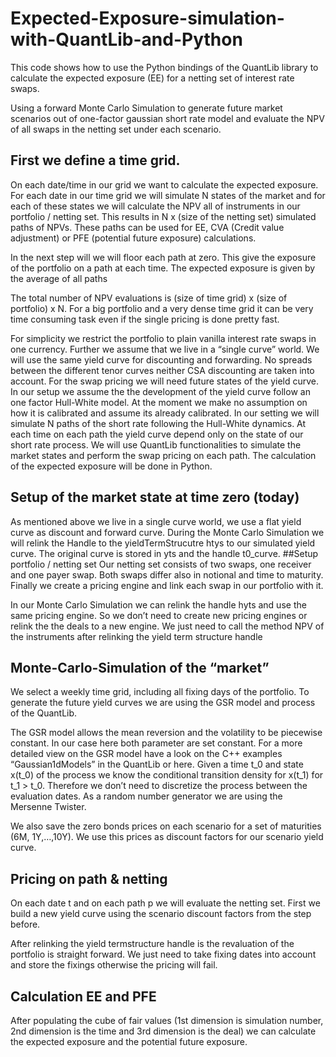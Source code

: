 # Expected-Exposure-simulation-with-QuantLib-and-Python

This code shows how to use the Python bindings of the QuantLib library to calculate the expected exposure (EE) for a netting set of interest rate swaps. 

Using a forward Monte Carlo Simulation to generate future market scenarios out of one-factor gaussian short rate model and evaluate the NPV of all swaps in the netting set under each scenario.

## First we define a time grid. 
On each date/time in our grid we want to calculate the expected exposure. For each date in our time grid we will simulate N states of the market and for each of these states we will calculate the NPV all of instruments in our portfolio / netting set. This results in N x (size of the netting set) simulated paths of NPVs. These paths can be used for EE, CVA (Credit value adjustment) or PFE (potential future exposure) calculations.

In the next step will we will floor each path at zero. This give the exposure of the portfolio on a path at each time. The expected exposure is given by the average of all paths

The total number of NPV evaluations is (size of time grid) x (size of portfolio) x N. For a big portfolio and a very dense time grid it can be very time consuming task even if the single pricing is done pretty fast.

For simplicity we restrict the portfolio to plain vanilla interest rate swaps in one currency. Further we assume that we live in a “single curve” world. We will use the same yield curve for discounting and forwarding. No spreads between the different tenor curves neither CSA discounting are taken into account. For the swap pricing we will need future states of the yield curve. In our setup we assume the the development of the yield curve follow an one factor Hull-White model. At the moment we make no assumption on how it is calibrated and assume its already calibrated. In our setting we will simulate N paths of the short rate following the Hull-White dynamics. At each time on each path the yield curve depend only on the state of our short rate process. We will use QuantLib functionalities to simulate the market states and perform the swap pricing on each path. The calculation of the expected exposure will be done in Python.

## Setup of the market state at time zero (today)
As mentioned above we live in a single curve world, we use a flat yield curve as discount and forward curve. During the Monte Carlo Simulation we will relink the Handle to the yieldTermStrucutre htys to our simulated yield curve. The original curve is stored in yts and the handle t0_curve.
##Setup portfolio / netting set
Our netting set consists of two swaps, one receiver and one payer swap. Both swaps differ also in notional and time to maturity. Finally we create a pricing engine and link each swap in our portfolio with it.

In our Monte Carlo Simulation we can relink the handle hyts and use the same pricing engine. So we don’t need to create new pricing engines or relink the the deals to a new engine. We just need to call the method NPV of the instruments after relinking the yield term structure handle
## Monte-Carlo-Simulation of the “market”
We select a weekly time grid, including all fixing days of the portfolio. To generate the future yield curves we are using the GSR model and process of the QuantLib.

The GSR model allows the mean reversion and the volatility to be piecewise constant. In our case here both parameter are set constant. For a more detailed view on the GSR model have a look on the C++ examples “Gaussian1dModels” in the QuantLib or here. Given a time t_0 and state x(t_0) of the process we know the conditional transition density for x(t_1) for t_1 > t_0. Therefore we don’t need to discretize the process between the evaluation dates. As a random number generator we are using the Mersenne Twister.

We also save the zero bonds prices on each scenario for a set of maturities (6M, 1Y,…,10Y). We use this prices as discount factors for our scenario yield curve.
## Pricing on path & netting
On each date t and on each path p we will evaluate the netting set. First we build a new yield curve using the scenario discount factors from the step before.

After relinking the yield termstructure handle is the revaluation of the portfolio is straight forward. We just need to take fixing dates into account and store the fixings otherwise the pricing will fail.

## Calculation EE and PFE
After populating the cube of fair values (1st dimension is simulation number, 2nd dimension is the time and 3rd dimension is the deal) we can calculate the expected exposure and the potential future exposure.

